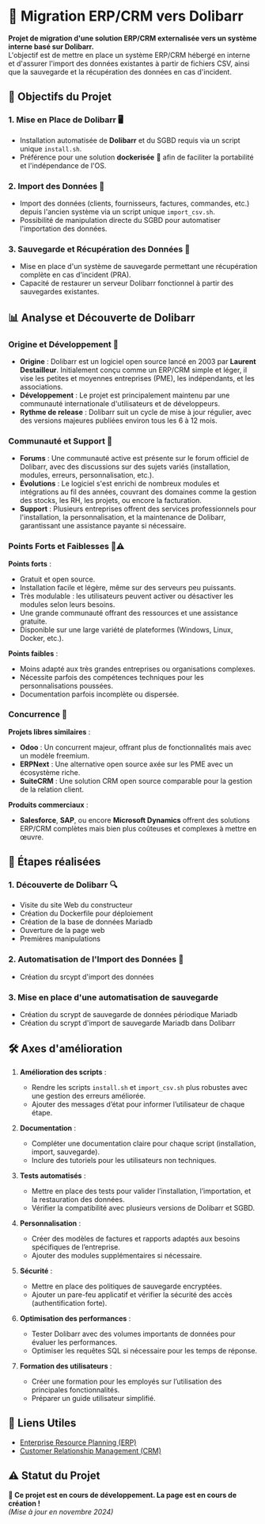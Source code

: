 # 🚀 Migration ERP/CRM vers Dolibarr

**Projet de migration d'une solution ERP/CRM externalisée vers un système interne basé sur Dolibarr.**  
L'objectif est de mettre en place un système ERP/CRM hébergé en interne et d'assurer l'import des données existantes à partir de fichiers CSV, ainsi que la sauvegarde et la récupération des données en cas d'incident.

## 🎯 Objectifs du Projet

### 1. **Mise en Place de Dolibarr** 🖥️
   - Installation automatisée de **Dolibarr** et du SGBD requis via un script unique `install.sh`.
   - Préférence pour une solution **dockerisée** 🐳 afin de faciliter la portabilité et l'indépendance de l'OS.

### 2. **Import des Données** 📂
   - Import des données (clients, fournisseurs, factures, commandes, etc.) depuis l'ancien système via un script unique `import_csv.sh`.
   - Possibilité de manipulation directe du SGBD pour automatiser l'importation des données.

### 3. **Sauvegarde et Récupération des Données** 💾
   - Mise en place d'un système de sauvegarde permettant une récupération complète en cas d'incident (PRA).
   - Capacité de restaurer un serveur Dolibarr fonctionnel à partir des sauvegardes existantes.

## 📊 **Analyse et Découverte de Dolibarr**

### Origine et Développement 🚀  
- **Origine** : Dolibarr est un logiciel open source lancé en 2003 par **Laurent Destailleur**. Initialement conçu comme un ERP/CRM simple et léger, il vise les petites et moyennes entreprises (PME), les indépendants, et les associations.  
- **Développement** : Le projet est principalement maintenu par une communauté internationale d'utilisateurs et de développeurs.  
- **Rythme de release** : Dolibarr suit un cycle de mise à jour régulier, avec des versions majeures publiées environ tous les 6 à 12 mois.  

### Communauté et Support 💬  
- **Forums** : Une communauté active est présente sur le forum officiel de Dolibarr, avec des discussions sur des sujets variés (installation, modules, erreurs, personnalisation, etc.).  
- **Évolutions** : Le logiciel s'est enrichi de nombreux modules et intégrations au fil des années, couvrant des domaines comme la gestion des stocks, les RH, les projets, ou encore la facturation.  
- **Support** : Plusieurs entreprises offrent des services professionnels pour l'installation, la personnalisation, et la maintenance de Dolibarr, garantissant une assistance payante si nécessaire.  

### Points Forts et Faiblesses 🌟⚠️  
**Points forts** :  
- Gratuit et open source.  
- Installation facile et légère, même sur des serveurs peu puissants.  
- Très modulable : les utilisateurs peuvent activer ou désactiver les modules selon leurs besoins.  
- Une grande communauté offrant des ressources et une assistance gratuite.  
- Disponible sur une large variété de plateformes (Windows, Linux, Docker, etc.).  

**Points faibles** :  
- Moins adapté aux très grandes entreprises ou organisations complexes.  
- Nécessite parfois des compétences techniques pour les personnalisations poussées.  
- Documentation parfois incomplète ou dispersée.  

### Concurrence 🏁  
**Projets libres similaires** :  
- **Odoo** : Un concurrent majeur, offrant plus de fonctionnalités mais avec un modèle freemium.  
- **ERPNext** : Une alternative open source axée sur les PME avec un écosystème riche.  
- **SuiteCRM** : Une solution CRM open source comparable pour la gestion de la relation client.  

**Produits commerciaux** :  
- **Salesforce**, **SAP**, ou encore **Microsoft Dynamics** offrent des solutions ERP/CRM complètes mais bien plus coûteuses et complexes à mettre en œuvre.  

## 📝 Étapes réalisées

### 1. **Découverte de Dolibarr** 🔍
- Visite du site Web du constructeur
- Création du Dockerfile pour déploiement
- Création de la base de données Mariadb
- Ouverture de la page web
- Premières manipulations

### 2. **Automatisation de l'Import des Données** 🔄
- Création du srcypt d'import des données

### 3. **Mise en place d'une automatisation de sauvegarde**
- Création du scrypt de sauvegarde de données périodique Mariadb
- Création du scrypt d'import de sauvegarde Mariadb dans Dolibarr

## 🛠️ **Axes d'amélioration**

1. **Amélioration des scripts** :  
   - Rendre les scripts `install.sh` et `import_csv.sh` plus robustes avec une gestion des erreurs améliorée.  
   - Ajouter des messages d’état pour informer l’utilisateur de chaque étape.  

2. **Documentation** :  
   - Compléter une documentation claire pour chaque script (installation, import, sauvegarde).  
   - Inclure des tutoriels pour les utilisateurs non techniques.  

3. **Tests automatisés** :  
   - Mettre en place des tests pour valider l’installation, l’importation, et la restauration des données.  
   - Vérifier la compatibilité avec plusieurs versions de Dolibarr et SGBD.  

4. **Personnalisation** :  
   - Créer des modèles de factures et rapports adaptés aux besoins spécifiques de l’entreprise.  
   - Ajouter des modules supplémentaires si nécessaire.  

5. **Sécurité** :  
   - Mettre en place des politiques de sauvegarde encryptées.  
   - Ajouter un pare-feu applicatif et vérifier la sécurité des accès (authentification forte).  

6. **Optimisation des performances** :  
   - Tester Dolibarr avec des volumes importants de données pour évaluer les performances.  
   - Optimiser les requêtes SQL si nécessaire pour les temps de réponse.  

7. **Formation des utilisateurs** :  
   - Créer une formation pour les employés sur l’utilisation des principales fonctionnalités.  
   - Préparer un guide utilisateur simplifié.  

## 🔗 Liens Utiles
- [Enterprise Resource Planning (ERP)](https://en.wikipedia.org/wiki/Enterprise_resource_planning)
- [Customer Relationship Management (CRM)](https://en.wikipedia.org/wiki/Customer_relationship_management)

## ⚠️ Statut du Projet
**🚧 Ce projet est en cours de développement. La page est en cours de création !**  
*(Mise à jour en novembre 2024)*  
